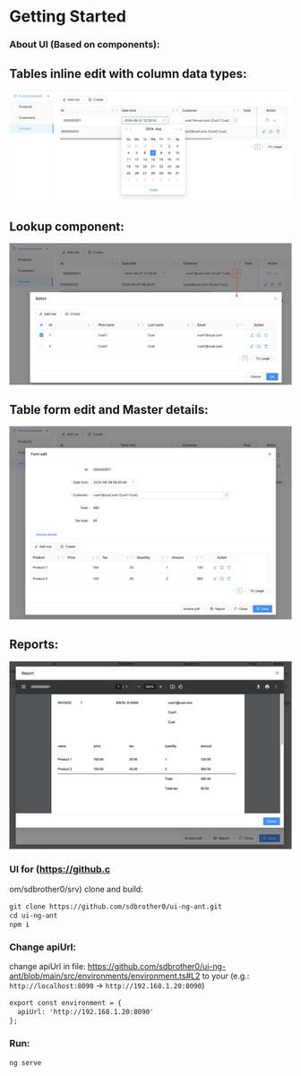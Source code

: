 # Getting Started

### About UI (Based on components):

## Tables inline edit with column data types: 
![inline-edit.png](img%2Finline-edit.png)

## Lookup component:
![lookup.png](img%2Flookup.png)

## Table form edit and Master details:
![master-details.png](img%2Fmaster-details.png)

## Reports:
![rep.png](img%2Frep.png)

### UI for (https://github.c
om/sdbrother0/srv) clone and build:

```
git clone https://github.com/sdbrother0/ui-ng-ant.git
cd ui-ng-ant
npm i
```

### Change apiUrl:

change apiUrl in file: https://github.com/sdbrother0/ui-ng-ant/blob/main/src/environments/environment.ts#L2 to your
(e.g.: `http://localhost:8090` -> `http://192.168.1.20:8090`)
```
export const environment = {
  apiUrl: 'http://192.168.1.20:8090'
};
```
### Run:
```
ng serve
```
